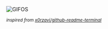 <div align="justify">
<picture>
    <source media="(prefers-color-scheme: dark)" srcset="https://i.ibb.co/p1g1C9T/output-gif.gif">
    <source media="(prefers-color-scheme: light)" srcset="https://i.ibb.co/p1g1C9T/output-gif.gif">
    <img alt="GIFOS" src="https://i.ibb.co/p1g1C9T/output-gif.gif">
</picture>

<sub><i>inspired from [x0rzavi/github-readme-terminal](https://github.com/x0rzavi/github-readme-terminal)</i></sub>

</div>

<!-- Image deletion URL: https://ibb.co/mRmRQMK/b2539516850b032089ff727e7f86c1ba -->